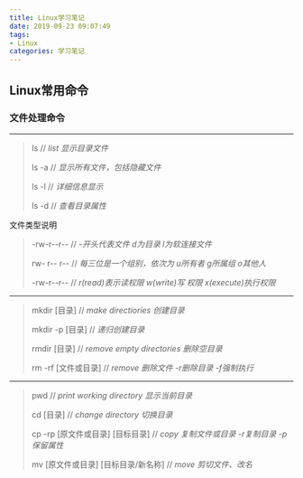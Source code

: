 ```yaml
---
title: Linux学习笔记
date: 2019-09-23 09:07:49
tags:
- Linux
categories: 学习笔记
---
```


## Linux常用命令

### 文件处理命令

---

> ls       // *list 显示目录文件*
>
> ls -a  // *显示所有文件，包括隐藏文件*
>
> ls -l   // *详细信息显示*
>
> ls -d  // *查看目录属性*

文件类型说明

<!--more-->

> -rw-r--r--  // *-开头代表文件 d为目录 l为软连接文件*
>
> rw- r-- r--  // *每三位是一个组别，依次为 u所有者 g所属组 o其他人*
>
> -rw-r--r--   // *r(read)表示读权限 w(write)写 权限 x(execute)执行权限*

---

> mkdir [目录]    // *make directiories 创建目录*
>
> mkdir -p [目录] // *递归创建目录*
>
> rmdir [目录]   // *remove empty directories 删除空目录*
>
> rm -rf [文件或目录] // *remove 删除文件 -r删除目录 -f强制执行*

---

> pwd // *print working directory 显示当前目录*
>
> cd [目录]    // *change directory 切换目录*
>
> cp -rp [原文件或目录] [目标目录]  // *copy 复制文件或目录 -r复制目录 -p保留属性*
>
> mv [原文件或目录] [目标目录/新名称]  // *move 剪切文件、改名*